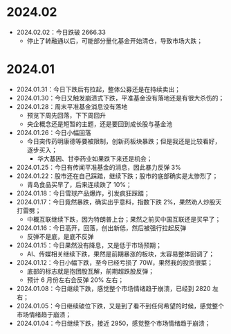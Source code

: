 # 2024.02

- 2024.02.02：今日跌破 2666.33
  - 停止了转融通以后，可能部分量化基金开始清仓，导致市场大跌；

# 2024.01

- 2024.01.31：今日下跌后有拉起，整体公募还是在持续卖出；
- 2024.01.30：今日又触发崩溃式下跌，平准基金没有落地还是有很大杀伤的；
- 2024.01.28：周末平准基金消息没有落地
  - 预览下周先回落，下下周回升
  - 央企概念还是短暂的主题，还是要回到成长股与基金池
- 2024.01.26：今日小幅回落
  - 今日突传药明康德等要被限制，创新药板块暴跌；但是我还是比较看好，逐步买入；
    - 华大基因、甘李药业如果跌下来还是机会；
- 2024.01.25：今日有传闻平准基金的消息，因此暴力反弹 3%
- 2024.01.22：股市还在自己踩踏，继续下跌；股市的底部确实是太惨烈了；
  - 青岛食品买早了，后来连续跌了 10%；
- 2024.01.18：今日雪球产品爆炸，引发疯狂踩踏；
- 2024.01.17：今日竟然暴跌，确实出乎意料，指数下跌 2%，果然劝人炒股天打雷劈；
  - 中概互联继续下跌，因为特朗普上台；果然之前买中国互联还是买早了；
- 2024.01.16：今日高开，回落，创出新低，然后被强行拉起反弹
  - 反弹不是底，是底不反弹
- 2024.01.15：今日果然没有降息，又是低于市场预期；
  - AI、传媒相关继续下跌，果然是前期暴涨的板块，太容易整体回调了；
- 2024.01.12：今日小幅下跌，至今已经亏损了 70W，果然我的投资很菜；
  - 底部的标志就是抱团股瓦解，前期超跌股反弹；
  - 预计 6 月份左右会反弹 20% 左右；
- 2024.01.08：今日继续下跌，感觉整个市场情绪趋于崩溃，已经到 2820 左右；
- 2024.01.05：今日继续破位下跌，又是到了看不到任何希望的时候，感觉整个市场情绪趋于崩溃；
- 2024.01.04：今日继续下跌，接近 2950，感觉整个市场情绪趋于崩溃；
